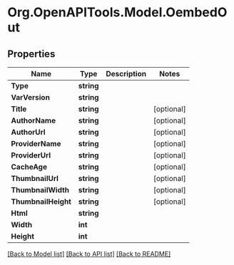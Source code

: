 # Org.OpenAPITools.Model.OembedOut

## Properties

Name | Type | Description | Notes
------------ | ------------- | ------------- | -------------
**Type** | **string** |  | 
**VarVersion** | **string** |  | 
**Title** | **string** |  | [optional] 
**AuthorName** | **string** |  | [optional] 
**AuthorUrl** | **string** |  | [optional] 
**ProviderName** | **string** |  | [optional] 
**ProviderUrl** | **string** |  | [optional] 
**CacheAge** | **string** |  | [optional] 
**ThumbnailUrl** | **string** |  | [optional] 
**ThumbnailWidth** | **string** |  | [optional] 
**ThumbnailHeight** | **string** |  | [optional] 
**Html** | **string** |  | 
**Width** | **int** |  | 
**Height** | **int** |  | 

[[Back to Model list]](../README.md#documentation-for-models) [[Back to API list]](../README.md#documentation-for-api-endpoints) [[Back to README]](../README.md)

